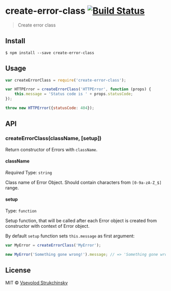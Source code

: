# create-error-class [![Build Status](https://travis-ci.org/floatdrop/create-error-class.svg?branch=master)](https://travis-ci.org/floatdrop/create-error-class)

> Create error class


## Install

```
$ npm install --save create-error-class
```


## Usage

```js
var createErrorClass = require('create-error-class');

var HTTPError = createErrorClass('HTTPError', function (props) {
	this.message = 'Status code is ' + props.statusCode;
});

throw new HTTPError({statusCode: 404});
```


## API

### createErrorClass(className, [setup])

Return constructor of Errors with `className`.

#### className

*Required*
Type: `string`

Class name of Error Object. Should contain characters from `[0-9a-zA-Z_$]` range.

#### setup
Type: `function`

Setup function, that will be called after each Error object is created from constructor with context of Error object.

By default `setup` function sets `this.message` as first argument:

```js
var MyError = createErrorClass('MyError');

new MyError('Something gone wrong!').message; // => 'Something gone wrong!'
```

## License

MIT © [Vsevolod Strukchinsky](http://github.com/floatdrop)
